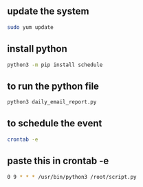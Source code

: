 ## update the system
```bash
sudo yum update
```
## install python
```bash
python3 -m pip install schedule
```
## to run the python file
```bash
python3 daily_email_report.py
```
## to schedule the event
```bash
crontab -e
```
## paste this in crontab -e
```bash
0 9 * * * /usr/bin/python3 /root/script.py
```

